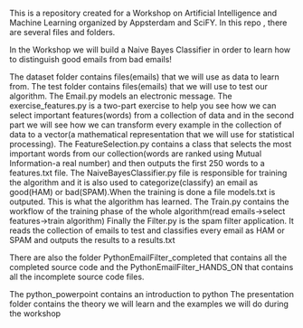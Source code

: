This is a repository created for a Workshop on Artificial Intelligence and Machine Learning organized by Appsterdam and
SciFY. In this repo , there are several files and folders.

In the Workshop we will build a Naive Bayes Classifier in order to learn how to distinguish good emails from bad emails!

The dataset folder contains files(emails) that we will use as data to learn from.
The test folder contains files(emails) that we will use to test our algorithm.
The Email.py models an electronic message.
The exercise_features.py is a two-part exercise to help you see how we can select important features(words) from a collection of data and in the second part we will see how we can transform every example in the collection of data to a vector(a mathematical representation that we will use for statistical processing).
The FeatureSelection.py contains a class that selects the most important words from our collection(words are ranked using Mutual Information-a real number) and then outputs the first 250 words to a features.txt file.
The NaiveBayesClassifier.py file is responsible for training the algorithm and it is also used to categorize(classify) an email as good(HAM) or bad(SPAM).When the training is done a file models.txt is outputed. This is what the algorithm has learned.
The Train.py contains the workflow of the training phase of the whole algorithm(read emails->select features->train algorithm)
Finally the Filter.py is the spam filter application. It reads the collection of emails to test and classifies every email as HAM or SPAM and outputs the results to a results.txt

There are also the folder PythonEmailFilter_completed that contains all the completed source code and the PythonEmailFilter_HANDS_ON that contains
all the incomplete source code files. 

The python_powerpoint contains an introduction to python
The presentation folder contains the theory we will learn and the examples we will do during the workshop 
